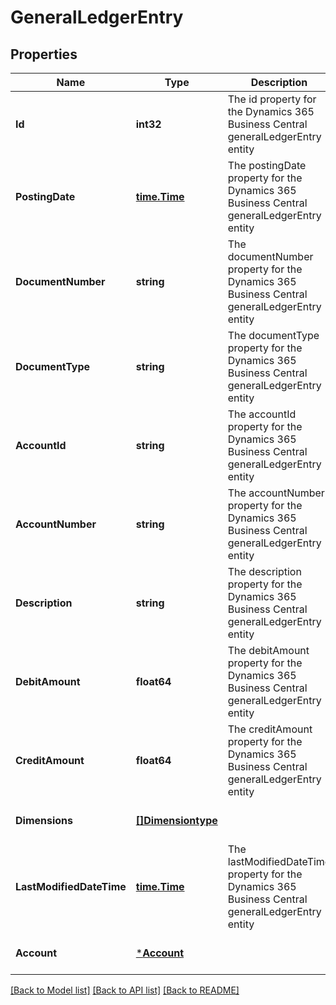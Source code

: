 # GeneralLedgerEntry

## Properties
Name | Type | Description | Notes
------------ | ------------- | ------------- | -------------
**Id** | **int32** | The id property for the Dynamics 365 Business Central generalLedgerEntry entity | [optional] [default to null]
**PostingDate** | [**time.Time**](time.Time.md) | The postingDate property for the Dynamics 365 Business Central generalLedgerEntry entity | [optional] [default to null]
**DocumentNumber** | **string** | The documentNumber property for the Dynamics 365 Business Central generalLedgerEntry entity | [optional] [default to null]
**DocumentType** | **string** | The documentType property for the Dynamics 365 Business Central generalLedgerEntry entity | [optional] [default to null]
**AccountId** | **string** | The accountId property for the Dynamics 365 Business Central generalLedgerEntry entity | [optional] [default to null]
**AccountNumber** | **string** | The accountNumber property for the Dynamics 365 Business Central generalLedgerEntry entity | [optional] [default to null]
**Description** | **string** | The description property for the Dynamics 365 Business Central generalLedgerEntry entity | [optional] [default to null]
**DebitAmount** | **float64** | The debitAmount property for the Dynamics 365 Business Central generalLedgerEntry entity | [optional] [default to null]
**CreditAmount** | **float64** | The creditAmount property for the Dynamics 365 Business Central generalLedgerEntry entity | [optional] [default to null]
**Dimensions** | [**[]Dimensiontype**](dimensiontype.md) |  | [optional] [default to null]
**LastModifiedDateTime** | [**time.Time**](time.Time.md) | The lastModifiedDateTime property for the Dynamics 365 Business Central generalLedgerEntry entity | [optional] [default to null]
**Account** | [***Account**](account.md) |  | [optional] [default to null]

[[Back to Model list]](../README.md#documentation-for-models) [[Back to API list]](../README.md#documentation-for-api-endpoints) [[Back to README]](../README.md)


